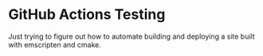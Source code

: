 # GitHub Actions Testing

Just trying to figure out how to automate building and deploying a site built
with emscripten and cmake.
